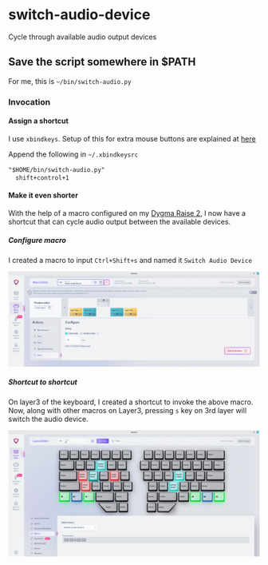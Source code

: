 # switch-audio-device
Cycle through available audio output devices

## Save the script somewhere in $PATH
For me, this is `~/bin/switch-audio.py`

### Invocation

#### Assign a shortcut
I use `xbindkeys`. Setup of this for extra mouse buttons are explained at [here](https://github.com/jemshad/dot-files/wiki/xbindkeys)

Append the following in `~/.xbindkeysrc`
```
"$HOME/bin/switch-audio.py"
  shift+control+1
```

#### Make it even shorter
With the help of a macro configured on my [Dygma Raise 2](https://dygma.com/pages/dygma-raise-2), I now have a shortcut that can cycle audio output between the available devices.

##### Configure macro
I created a macro to input `Ctrl+Shift+s` and named it `Switch Audio Device`

![Create Macro](./images/dygma-macro.png)

##### Shortcut to shortcut
On layer3 of the keyboard, I created a shortcut to invoke the above macro. Now, along with other macros on Layer3, pressing `s` key on 3rd layer will switch the audio device.

![Assign shortcut to macro](./images/dygma-macro-layer3.png)

